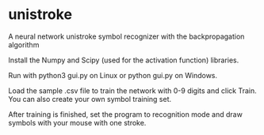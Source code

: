 # unistroke
A neural network unistroke symbol recognizer with the backpropagation algorithm

Install the Numpy and Scipy (used for the activation function) libraries. 

Run with python3 gui.py on Linux or python gui.py on Windows.

Load the sample .csv file to train the network with 0-9 digits and click Train. You can also create your own symbol training set.

After training is finished, set the program to recognition mode and draw symbols with your mouse with one stroke.
